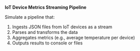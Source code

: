**IoT Device Metrics Streaming Pipeline**

Simulate a pipeline that:
1. Ingests JSON files from IoT devices as a stream
2. Parses and transforms the data
3. Aggregates metrics (e.g., average temperature per device)
4. Outputs results to console or files